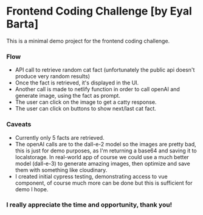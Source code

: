 # Frontend Coding Challenge [by Eyal Barta]

This is a minimal demo project for the frontend coding challenge.

### Flow

- API call to retrieve random cat fact (unfortunately the public api doesn't produce very random results)
- Once the fact is retrieved, it's displayed in the UI.
- Another call is made to netlify function in order to call openAI and generate image, using the fact as prompt.
- The user can click on the image to get a catty response.
- The user can click on buttons to show next/last cat fact.

### Caveats
- Currently only 5 facts are retrieved.
- The openAI calls are to the dall-e-2 model so the images are pretty bad,
this is just for demo purposes, as I'm returning a base64 and saving it to localstorage.
 In real-world app of course we could use a much better model (dall-e-3)
to generate amazing images, then optimize and save them with something like cloudinary.
- I created initial cypress testing, demonstrating access to vue component, 
of course much more can be done but this is sufficient for demo I hope.


### I really appreciate the time and opportunity, thank you!
